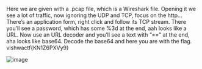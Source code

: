 Here we are given with a .pcap file, which is a Wireshark file. Opening it we see a lot of traffic, now ignoring the UDP and TCP, focus on the http…
There’s an application form, right click and follow its TCP stream. There you’ll see a password, which has some %3d at the end, aah looks like a URL.
Now use an URL decoder and you’ll see a text with “==” at the end, aha looks like base64.
Decode the base64 and here you are with the flag. 
vishwactf{KN1Z6PXVy9}

![image](https://user-images.githubusercontent.com/55281657/159540913-f2bdb800-a44e-4aa3-8c1b-b6da01ed13ca.png)

